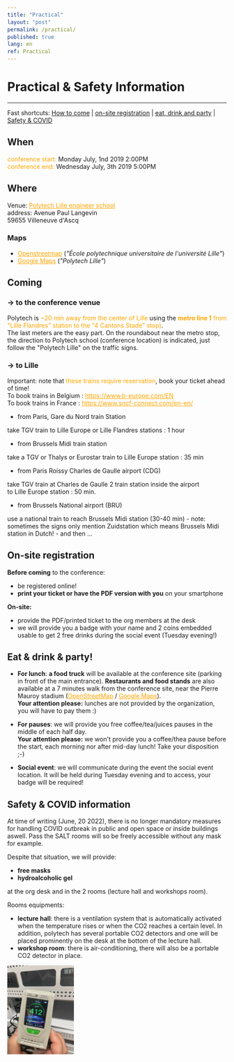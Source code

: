 ```yaml
---
title: "Practical"
layout: "post"
permalink: /practical/
published: true
lang: en
ref: Practical
---
```

# Practical & Safety Information

---
Fast shortcuts: <a href="#coming">How to come</a> | <a href="#on-site-registration">on-site registration</a> | <a href="#eat--drink--party">eat, drink and party</a> | <a href="#safety--covid-information"> Safety & COVID</a>

## When

<p><span style="color:orange; ">conference start:</span> Monday July, 1nd 2019 2:00PM<br />
<span style="color:orange; ">conference end:</span> Wednesday July, 3th 2019 5:00PM<br /></p>
                
## Where

Venue: <a href="http://www.polytech-lille.fr/english-p4664.html" style="color:orange;text-decoration: underline;">Polytech Lille engineer school</a><br />
address: Avenue Paul Langevin <br> 59655 Villeneuve d'Ascq<br />

### Maps

- <a href="https://osm.org/go/0B1fyc2nJ-" style="color:orange;text-decoration: underline;">Openstreetmap</a> (<i>"École polytechnique universitaire de l'université Lille"</i>)
- <a href="https://goo.gl/maps/FusMa2F2GoP2" style="color:orange;text-decoration: underline;">Google Maps</a> (<i>"Polytech Lille"</i>)
                
## Coming

### -> to the conference venue

<p>Polytech is <span style="color:orange; ">~20 min away from the center of Lille</span> using the <span style="color:orange; "><b>metro line 1</b> from "Lille Flandres" station to the "4 Cantons Stade" stop)</span>.
<br>The last meters are the easy part. On the roundabout near the metro stop, the direction to Polytech school (conference location) is indicated, just follow the "Polytech Lille" on the traffic signs.</p>

### -> to Lille

<p>Important: note that <span style="color:orange; ">these trains require reservation</span>, book your ticket ahead of time!
<br>To book trains in Belgium : <a href="https://www.b-europe.com/EN" style="color:orange;text-decoration: underline;">https://www.b-europe.com/EN</a>
<br>To book trains in France : <a href="https://www.sncf-connect.com/en-en/" style="color:orange;text-decoration: underline;">https://www.sncf-connect.com/en-en/</a></p>


- from Paris, Gare du Nord train Station

<p>take TGV train to Lille Europe or Lille Flandres stations : 1 hour</p>

- from Brussels Midi train station

<p>take a TGV or Thalys or Eurostar train to Lille Europe station : 35 min</p>

- from Paris Roissy Charles de Gaulle airport (CDG)

<p>take TGV train at Charles de Gaulle 2 train station inside the airport<br> to Lille Europe station : 50 min.</p>

- from Brussels National airport (BRU)

<p>use a national train to reach Brussels Midi station (30-40 min) - note: sometimes the signs only mention Zuidstation which means Brussels Midi station in Dutch! - and then ...</p>

## On-site registration

**Before coming** to the conference:
- be registered online!
- **print your ticket or have the PDF version with you** on your smartphone

**On-site:**
- provide the PDF/printed ticket to the org members at the desk
- we will provide you a badge with your name and 2 coins embedded usable to get 2 free drinks during the social event (Tuesday evening!)

## Eat & drink & party!

- **For lunch**: <b>a food truck</b> will be available at the conference site (parking in front of the main entrance). <b>Restaurants and food stands</b> are also available at a 7 minutes walk from the conference site, near the Pierre Mauroy stadium (<a href="https://www.openstreetmap.org/#map=17/50.61086/3.13028)" style="color:orange;text-decoration: underline;">OpenStreetMap</a> / <a href="https://www.google.fr/maps/dir/Polytech+Lille,+Avenue+Paul+Langevin,+59655+Villeneuve-d'Ascq/50.6106614,3.1317252/@50.6098992,3.129625,16z/data=!4m9!4m8!1m5!1m1!1s0x47c2d64e4e520ecf:0xb4c46b1a1dfff7d6!2m2!1d3.1368716!2d50.607675!1m0!3e2" style="color:orange;text-decoration: underline;">Google Maps</a>).
<br>**Your attention please:** lunches are not provided by the organization, you will have to pay them :)

- **For pauses**: we will provide you free coffee/tea/juices pauses in the middle of each half day. 
<br>  **Your attention please:** we won't provide you a coffee/thea pause before the start, each morning nor after mid-day lunch! Take your disposition ;-)  

- **Social event**: we will communicate during the event the social event location. It will be held during Tuesday evening and to access, your badge will be required!

## Safety & COVID information

At time of writing (June, 20 2022), there is no longer mandatory measures for handling COVID outbreak in public and open space or inside buildings aswell. Pass the SALT rooms will so be freely accessible without any mask for example.

Despite that situation, we will provide: 
- **free masks** 
- **hydroalcoholic gel** 

at the org desk and in the 2 rooms (lecture hall and workshops room). 

Rooms equipments:
- **lecture hall**:  there is a ventilation system that is automatically activated when the temperature rises or when the CO2 reaches a certain level. In addition, polytech has several portable CO2 detectors and one will be placed prominently on the desk at the bottom of the lecture hall.
- **workshop room**: there is air-conditioning, there will also be a portable CO2 detector in place. 

<img src="/img/practical/capteur-co2.jpeg" height="204" width="153"  alt="CO2 detector">